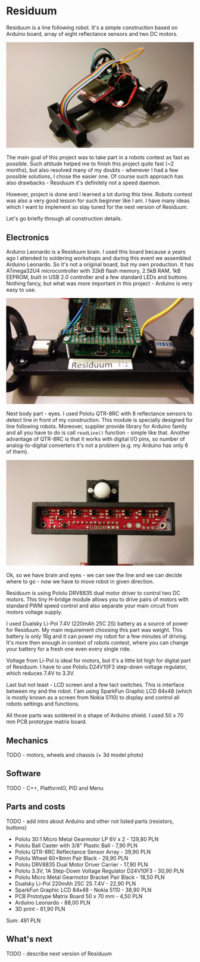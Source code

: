 # Residuum

Residuum is a line following robot. It's a simple construction based on Arduino
board, array of eight reflectance sensors and two DC motors.

![Residuum Robot](/other/photos/photo_1.jpg?raw=true)

The main goal of this project was to take part in a robots contest as fast as
possible. Such attitude helped me to finish this project quite fast (~2 months),
but also resolved many of my doubts - whenever I had a few possible solutions,
I chose the easier one. Of course such approach has also drawbacks - Residuum
it's definitely not a speed daemon.

However, project is done and I learned a lot during this time. Robots contest
was also a very good lesson for such beginner like I am. I have many ideas
which I want to implement so stay tuned for the next version of Residuum.

Let's go briefly through all construction details.

## Electronics

Arduino Leonardo is a Residuum brain. I used this board because a years ago I
attended to soldering workshops and during this event we assembled Arduino
Leonardo. So it's not a original board, but my own production. It has ATmega32U4
microcontroller with 32kB flash memory, 2.5kB RAM, 1kB EEPROM, built in USB
2.0 controller and a few standard LEDs and buttons. Nothing fancy, but what was
more important in this project - Arduino is very easy to use.

![electronics](/other/photos/photo_electronics.jpg?raw=true)

Next body part - eyes. I used Pololu QTR-8RC with 8 reflectance sensors to
detect line in front of my construction. This module is specially designed for
line following robots. Moreover, supplier provide library for Arduino family
and all you have to do is call `readLine()` function - simple like that. Another
advantage of QTR-8RC is that it works with digital I/O pins, so number of
analog-to-digital converters it's not a problem (e.g. my Arduino has only 6 of
them).

![sensors](/other/photos/photo_sensors.jpg?raw=true)

Ok, so we have brain and eyes - we can see the line and we can decide where to
go - now we have to move robot in given direction.

Residuum is using Pololu DRV8835 dual motor driver to control two DC motors.
This tiny H-bridge module allows you to drive pairs of motors with standard PWM
speed control and also separate your main circuit from motors voltage supply.

I used Dualsky Li-Pol 7.4V (220mAh 25C 2S) battery as a source of power for
Residuum. My main requirement choosing this part was weight. This battery is
only 16g and it can power my robot for a few minutes of driving. It's more then
enough in context of robots contest, where you can change your battery for a
fresh one even every single ride.

Voltage from Li-Pol is ideal for motors, but it's a little bit high for digital
part of Residuum. I have to use Pololu D24V10F3 step-down voltage regulator,
which reduces 7.4V to 3.3V.

Last but not least - LCD screen and a few tact switches. This is interface
between my and the robot. I'am using SparkFun Graphic LCD 84x48 (which is mostly
known as a screen from Nokia 5110) to display and control all robots settings
and functions.

All those parts was soldered in a shape of Arduino shield. I used 50 x 70 mm
PCB prototype matrix board.

## Mechanics

TODO - motors, wheels and chassis (+ 3d model photo)

## Software

TODO - C++, PlatformIO, PID and Menu

## Parts and costs

TODO - add intro about Arduino and other not listed parts (resistors, buttons)

* Pololu 30:1 Micro Metal Gearmotor LP 6V x 2 - 129,80 PLN
* Pololu Ball Caster with 3/8" Plastic Ball - 7,90 PLN
* Pololu QTR-8RC Reflectance Sensor Array - 39,90 PLN
* Pololu Wheel 60×8mm Pair Black - 29,90 PLN
* Pololu DRV8835 Dual Motor Driver Carrier - 17,90 PLN
* Pololu 3.3V, 1A Step-Down Voltage Regulator D24V10F3 - 30,90 PLN
* Pololu Micro Metal Gearmotor Bracket Pair Black - 18,50 PLN
* Dualsky Li-Pol 220mAh 25C 2S 7.4V - 22,90 PLN
* SparkFun Graphic LCD 84x48 - Nokia 5110 - 38,90 PLN
* PCB Prototype Matrix Board 50 x 70 mm  - 4,50 PLN
* Arduino Leonardo - 88,00 PLN
* 3D print - 61,90 PLN

Sum: 491 PLN

## What's next

TODO - describe next version of Residuum
